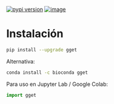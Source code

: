 [![pypi version](https://img.shields.io/pypi/v/gget)](https://pypi.org/project/gget)
[![image](https://anaconda.org/bioconda/gget/badges/version.svg)](https://anaconda.org/bioconda/gget)
# Instalación
```bash
pip install --upgrade gget
```
Alternativa:  
```bash
conda install -c bioconda gget
```
  
Para uso en Jupyter Lab / Google Colab:
```python
import gget
```
